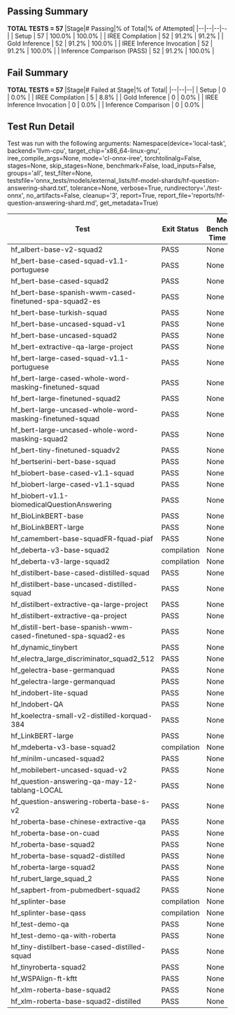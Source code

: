 ## Passing Summary

**TOTAL TESTS = 57**
|Stage|# Passing|% of Total|% of Attempted|
|--|--|--|--|
| Setup | 57 | 100.0% | 100.0% |
| IREE Compilation | 52 | 91.2% | 91.2% |
| Gold Inference | 52 | 91.2% | 100.0% |
| IREE Inference Invocation | 52 | 91.2% | 100.0% |
| Inference Comparison (PASS) | 52 | 91.2% | 100.0% |
## Fail Summary

**TOTAL TESTS = 57**
|Stage|# Failed at Stage|% of Total|
|--|--|--|
| Setup | 0 | 0.0% |
| IREE Compilation | 5 | 8.8% |
| Gold Inference | 0 | 0.0% |
| IREE Inference Invocation | 0 | 0.0% |
| Inference Comparison | 0 | 0.0% |
## Test Run Detail
Test was run with the following arguments:
Namespace(device='local-task', backend='llvm-cpu', target_chip='x86_64-linux-gnu', iree_compile_args=None, mode='cl-onnx-iree', torchtolinalg=False, stages=None, skip_stages=None, benchmark=False, load_inputs=False, groups='all', test_filter=None, testsfile='onnx_tests/models/external_lists/hf-model-shards/hf-question-answering-shard.txt', tolerance=None, verbose=True, rundirectory='./test-onnx', no_artifacts=False, cleanup='3', report=True, report_file='reports/hf-question-answering-shard.md', get_metadata=True)

| Test | Exit Status | Mean Benchmark Time (ms) | Notes |
|--|--|--|--|
| hf_albert-base-v2-squad2 | PASS | None | |
| hf_bert-base-cased-squad-v1.1-portuguese | PASS | None | |
| hf_bert-base-cased-squad2 | PASS | None | |
| hf_bert-base-spanish-wwm-cased-finetuned-spa-squad2-es | PASS | None | |
| hf_bert-base-turkish-squad | PASS | None | |
| hf_bert-base-uncased-squad-v1 | PASS | None | |
| hf_bert-base-uncased-squad2 | PASS | None | |
| hf_bert-extractive-qa-large-project | PASS | None | |
| hf_bert-large-cased-squad-v1.1-portuguese | PASS | None | |
| hf_bert-large-cased-whole-word-masking-finetuned-squad | PASS | None | |
| hf_bert-large-finetuned-squad2 | PASS | None | |
| hf_bert-large-uncased-whole-word-masking-finetuned-squad | PASS | None | |
| hf_bert-large-uncased-whole-word-masking-squad2 | PASS | None | |
| hf_bert-tiny-finetuned-squadv2 | PASS | None | |
| hf_bertserini-bert-base-squad | PASS | None | |
| hf_biobert-base-cased-v1.1-squad | PASS | None | |
| hf_biobert-large-cased-v1.1-squad | PASS | None | |
| hf_biobert-v1.1-biomedicalQuestionAnswering | PASS | None | |
| hf_BioLinkBERT-base | PASS | None | |
| hf_BioLinkBERT-large | PASS | None | |
| hf_camembert-base-squadFR-fquad-piaf | PASS | None | |
| hf_deberta-v3-base-squad2 | compilation | None | |
| hf_deberta-v3-large-squad2 | compilation | None | |
| hf_distilbert-base-cased-distilled-squad | PASS | None | |
| hf_distilbert-base-uncased-distilled-squad | PASS | None | |
| hf_distilbert-extractive-qa-large-project | PASS | None | |
| hf_distilbert-extractive-qa-project | PASS | None | |
| hf_distill-bert-base-spanish-wwm-cased-finetuned-spa-squad2-es | PASS | None | |
| hf_dynamic_tinybert | PASS | None | |
| hf_electra_large_discriminator_squad2_512 | PASS | None | |
| hf_gelectra-base-germanquad | PASS | None | |
| hf_gelectra-large-germanquad | PASS | None | |
| hf_indobert-lite-squad | PASS | None | |
| hf_Indobert-QA | PASS | None | |
| hf_koelectra-small-v2-distilled-korquad-384 | PASS | None | |
| hf_LinkBERT-large | PASS | None | |
| hf_mdeberta-v3-base-squad2 | compilation | None | |
| hf_minilm-uncased-squad2 | PASS | None | |
| hf_mobilebert-uncased-squad-v2 | PASS | None | |
| hf_question-answering-qa-may-12-tablang-LOCAL | PASS | None | |
| hf_question-answering-roberta-base-s-v2 | PASS | None | |
| hf_roberta-base-chinese-extractive-qa | PASS | None | |
| hf_roberta-base-on-cuad | PASS | None | |
| hf_roberta-base-squad2 | PASS | None | |
| hf_roberta-base-squad2-distilled | PASS | None | |
| hf_roberta-large-squad2 | PASS | None | |
| hf_rubert_large_squad_2 | PASS | None | |
| hf_sapbert-from-pubmedbert-squad2 | PASS | None | |
| hf_splinter-base | compilation | None | |
| hf_splinter-base-qass | compilation | None | |
| hf_test-demo-qa | PASS | None | |
| hf_test-demo-qa-with-roberta | PASS | None | |
| hf_tiny-distilbert-base-cased-distilled-squad | PASS | None | |
| hf_tinyroberta-squad2 | PASS | None | |
| hf_WSPAlign-ft-kftt | PASS | None | |
| hf_xlm-roberta-base-squad2 | PASS | None | |
| hf_xlm-roberta-base-squad2-distilled | PASS | None | |
